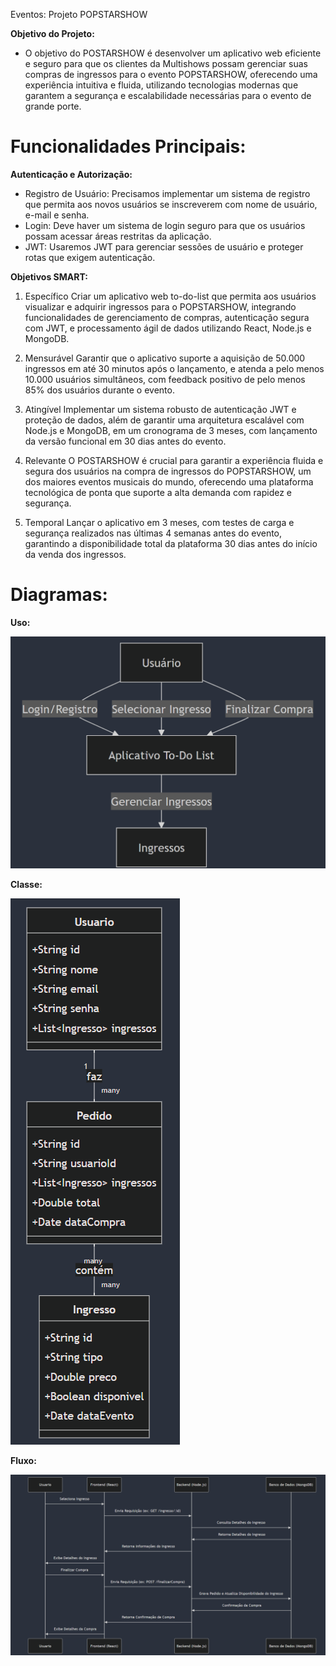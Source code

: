 Eventos: Projeto POPSTARSHOW

__Objetivo do Projeto:__

- O objetivo do POSTARSHOW é desenvolver um aplicativo web eficiente e seguro para que os clientes da Multishows possam gerenciar suas compras de ingressos para o evento POPSTARSHOW, oferecendo uma experiência intuitiva e fluida, utilizando tecnologias modernas que garantem a segurança e escalabilidade necessárias para o evento de grande porte.

# Funcionalidades Principais:

__Autenticação e Autorização:__

- Registro de Usuário: Precisamos implementar um sistema de registro que permita aos novos usuários se inscreverem com nome de usuário, e-mail e senha.
- Login: Deve haver um sistema de login seguro para que os usuários possam acessar áreas restritas da aplicação.
- JWT: Usaremos JWT para gerenciar sessões de usuário e proteger rotas que exigem autenticação.


__Objetivos SMART:__

1. Específico
Criar um aplicativo web to-do-list que permita aos usuários visualizar e adquirir ingressos para o POPSTARSHOW, integrando funcionalidades de gerenciamento de compras, autenticação segura com JWT, e processamento ágil de dados utilizando React, Node.js e MongoDB.

2. Mensurável 
Garantir que o aplicativo suporte a aquisição de 50.000 ingressos em até 30 minutos após o lançamento, e atenda a pelo menos 10.000 usuários simultâneos, com feedback positivo de pelo menos 85% dos usuários durante o evento.

3. Atingível 
Implementar um sistema robusto de autenticação JWT e proteção de dados, além de garantir uma arquitetura escalável com Node.js e MongoDB, em um cronograma de 3 meses, com lançamento da versão funcional em 30 dias antes do evento.

4. Relevante
O POSTARSHOW é crucial para garantir a experiência fluida e segura dos usuários na compra de ingressos do POPSTARSHOW, um dos maiores eventos musicais do mundo, oferecendo uma plataforma tecnológica de ponta que suporte a alta demanda com rapidez e segurança.

5. Temporal
Lançar o aplicativo em 3 meses, com testes de carga e segurança realizados nas últimas 4 semanas antes do evento, garantindo a disponibilidade total da plataforma 30 dias antes do início da venda dos ingressos.


# Diagramas:

__Uso:__

![DiagramaDeUso](diagramas/diagrama-uso.png)

__Classe:__

![DiagramaDeClasse](diagramas/diagrama-classe.png)

__Fluxo:__

![DiagramaDeFluxo](diagramas/diagrama-fluxo.png)